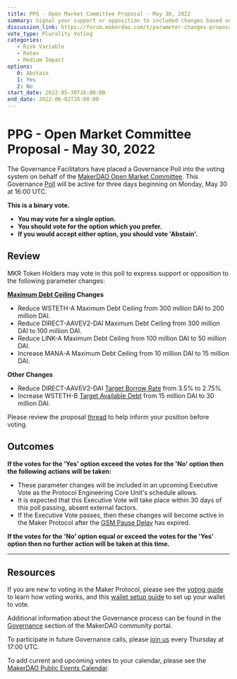 ```yaml
---
title: PPG - Open Market Committee Proposal - May 30, 2022
summary: Signal your support or opposition to included changes based on the recommendation of the Maker Open Market Committee.
discussion_link: https://forum.makerdao.com/t/parameter-changes-proposal-ppg-omc-001-27-may-2022/15410
vote_type: Plurality Voting
categories:
   - Risk Variable
   - Rates
   - Medium Impact
options:
   0: Abstain
   1: Yes
   2: No
start_date: 2022-05-30T16:00:00
end_date: 2022-06-02T16:00:00
---
```

# PPG - Open Market Committee Proposal - May 30, 2022

The Governance Facilitators have placed a Governance Poll into the voting system on behalf of the [MakerDAO Open Market Committee](https://forum.makerdao.com/t/parameter-proposal-group-makerdao-open-market-committee/7355). This Governance [Poll](https://community-development.makerdao.com/en/learn/governance/on-chain-gov) will be active for three days beginning on Monday, May 30 at 16:00 UTC.

**This is a binary vote.** 
- **You may vote for a single option.** 
- **You should vote for the option which you prefer.**
- **If you would accept either option, you should vote 'Abstain'.**

## Review

MKR Token Holders may vote in this poll to express support or opposition to the following parameter changes: 

**[Maximum Debt Ceiling](https://manual.makerdao.com/module-index/module-dciam#maximum-debt-ceiling-line) Changes**
- Reduce WSTETH-A Maximum Debt Ceiling from 300 million DAI to 200 million DAI.
- Reduce DIRECT-AAVEV2-DAI Maximum Debt Ceiling from 300 million DAI to 100 million DAI.
- Reduce LINK-A Maximum Debt Ceiling from 100 million DAI to 50 million DAI.
- Increase MANA-A Maximum Debt Ceiling from 10 million DAI to  15 million DAI.

**Other Changes**
- Reduce DIRECT-AAVEV2-DAI [Target Borrow Rate](https://manual.makerdao.com/module-index/module-dai-direct-deposit#target-borrow-rate-bar) from 3.5% to 2.75%.
- Increase WSTETH-B [Target Available Debt](https://manual.makerdao.com/module-index/module-dciam#target-available-debt-gap) from 15 million DAI to 30 million DAI.

Please review the proposal [thread](https://forum.makerdao.com/t/parameter-changes-proposal-ppg-omc-001-27-may-2022/15410) to help inform your position before voting.

## Outcomes

**If the votes for the 'Yes' option exceed the votes for the 'No' option then the following actions will be taken:**
* These parameter changes will be included in an upcoming Executive Vote as the Protocol Engineering Core Unit's schedule allows. 
* It is expected that this Executive Vote will take place within 30 days of this poll passing, absent external factors.
* If the Executive Vote passes, then these changes will become active in the Maker Protocol after the [GSM Pause Delay](https://manual.makerdao.com/parameter-index/core/param-gsm-pause-delay) has expired.

**If the votes for the 'No' option equal or exceed the votes for the 'Yes' option then no further action will be taken at this time.**

---

## Resources

If you are new to voting in the Maker Protocol, please see the [voting guide](https://community-development.makerdao.com/en/learn/governance/how-voting-works/) to learn how voting works, and this [wallet setup guide](https://community-development.makerdao.com/en/learn/governance/voting-setup/) to set up your wallet to vote.

Additional information about the Governance process can be found in the [Governance](https://community-development.makerdao.com/en/learn/governance) section of the MakerDAO community portal.

To participate in future Governance calls, please [join us](https://github.com/makerdao/community/tree/master/governance/governance-and-risk-meetings) every Thursday at 17:00 UTC.

To add current and upcoming votes to your calendar, please see the [MakerDAO Public Events Calendar](https://calendar.google.com/calendar/embed?src=makerdao.com_3efhm2ghipksegl009ktniomdk%40group.calendar.google.com&ctz=UTC&mode=week&showCalendars=0&showPrint=0).
